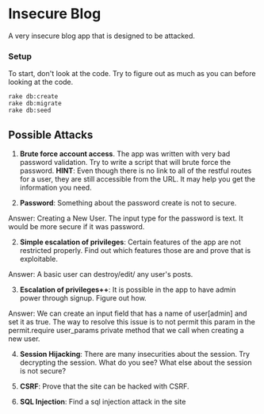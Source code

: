 # Insecure Blog

A very insecure blog app that is designed to be attacked.

### Setup

To start, don't look at the code.  Try to figure out as much as you can before looking at the code.

```
rake db:create
rake db:migrate
rake db:seed
```

## Possible Attacks

1. __Brute force account access__.  The app was written with very bad password validation.  Try to write a script that will brute force the password.  __HINT__: Even though there is no link to all of the restful routes for a user, they are still accessible from the URL.  It may help you get the information you need.






2. __Password__: Something about the password create is not to secure.

Answer:  Creating a New User.  The input type for the password is text.  It would be more secure if it was password.


2. __Simple escalation of privileges__: Certain features of the app are not restricted properly.  Find out which features those are and prove that is exploitable.

  Answer:  A basic user can destroy/edit/ any user's posts.


3. __Escalation of privileges++__: It is possible in the app to have admin power through signup.  Figure out how.

  Answer:  We can create an input field that has a name of user[admin] and set it as true.  The way to resolve this issue is to not permit this param in the permit.require user_params private method that we call when creating a new user.

4. __Session Hijacking__: There are many insecurities about the session.  Try decrypting the session.  What do you see?  What else about the session is not secure?

  

5. __CSRF__: Prove that the site can be hacked with CSRF.
6. __SQL Injection__: Find a sql injection attack in the site
